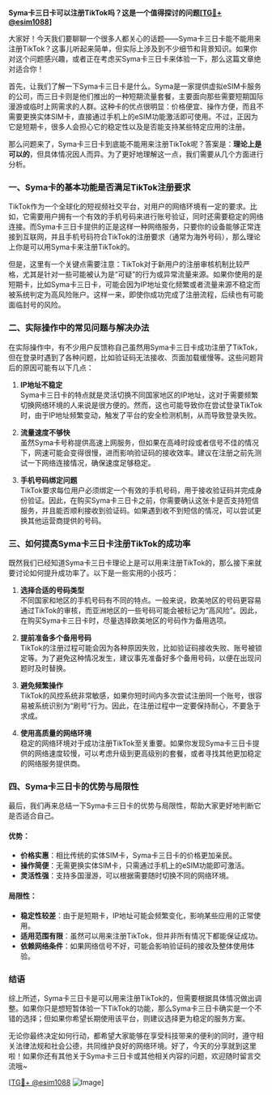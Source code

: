 **Syma卡三日卡可以注册TikTok吗？这是一个值得探讨的问题[[TG💪+ @esim1088](https://t.me/s/esim1088)]**

大家好！今天我们要聊聊一个很多人都关心的话题——Syma卡三日卡能不能用来注册TikTok？这事儿听起来简单，但实际上涉及到不少细节和背景知识。如果你对这个问题感兴趣，或者正在考虑买Syma卡三日卡来体验一下，那么这篇文章绝对适合你！

首先，让我们了解一下Syma卡三日卡是什么。Syma是一家提供虚拟eSIM卡服务的公司，而三日卡则是他们推出的一种短期流量套餐，主要面向那些需要短期国际漫游或临时上网需求的人群。这种卡的优点很明显：价格便宜、操作方便，而且不需要更换实体SIM卡，直接通过手机上的eSIM功能激活即可使用。不过，正因为它是短期卡，很多人会担心它的稳定性以及是否能支持某些特定应用的注册。

那么问题来了，Syma卡三日卡到底能不能用来注册TikTok呢？答案是：**理论上是可以的**，但具体情况因人而异。为了更好地理解这一点，我们需要从几个方面进行分析。

### 一、Syma卡的基本功能是否满足TikTok注册要求

TikTok作为一个全球化的短视频社交平台，对用户的网络环境有一定的要求。比如，它需要用户拥有一个有效的手机号码来进行账号验证，同时还需要稳定的网络连接。而Syma卡三日卡提供的正是这样一种网络服务，只要你的设备能够正常连接到互联网，并且手机号码符合TikTok的注册要求（通常为海外号码），那么理论上你是可以用Syma卡来注册TikTok的。

但是，这里有一个关键点需要注意：TikTok对于新用户的注册审核机制比较严格，尤其是针对一些可能被认为是“可疑”的行为或异常流量来源。如果你使用的是短期卡，比如Syma卡三日卡，可能会因为IP地址变化频繁或者流量来源不稳定而被系统判定为高风险账户。这样一来，即使你成功完成了注册流程，后续也有可能面临封号的风险。

### 二、实际操作中的常见问题与解决办法

在实际操作中，有不少用户反馈称自己虽然用Syma卡三日卡成功注册了TikTok，但在登录时遇到了各种问题，比如验证码无法接收、页面加载缓慢等。这些问题背后的原因可能有以下几点：

1. **IP地址不稳定**  
   Syma卡三日卡的特点就是灵活切换不同国家地区的IP地址，这对于需要频繁切换网络环境的人来说是很方便的。然而，这也可能导致你在尝试登录TikTok时，由于IP地址频繁变动，触发了平台的安全检测机制，从而导致登录失败。

2. **流量速度不够快**  
   虽然Syma卡号称提供高速上网服务，但如果在高峰时段或者信号不佳的情况下，网速可能会变得很慢，进而影响验证码的接收效率。建议在注册之前先测试一下网络连接情况，确保速度足够稳定。

3. **手机号码绑定问题**  
   TikTok要求每位用户必须绑定一个有效的手机号码，用于接收验证码并完成身份验证。因此，在购买Syma卡三日卡之前，你需要确认这张卡是否支持短信服务，并且能否顺利接收到验证码。如果遇到收不到短信的情况，可以尝试更换其他运营商提供的号码。

### 三、如何提高Syma卡三日卡注册TikTok的成功率

既然我们已经知道Syma卡三日卡理论上是可以用来注册TikTok的，那么接下来就要讨论如何提升成功率了。以下是一些实用的小技巧：

1. **选择合适的号码类型**  
   不同国家和地区的手机号码有不同的特点。一般来说，欧美地区的号码更容易通过TikTok的审核，而亚洲地区的一些号码可能会被标记为“高风险”。因此，在购买Syma卡三日卡时，尽量选择欧美地区的号码作为备用选项。

2. **提前准备多个备用号码**  
   TikTok的注册过程可能会因为各种原因失败，比如验证码接收失败、账号被锁定等。为了避免这种情况发生，建议事先准备好多个备用号码，以便在出现问题时及时替换。

3. **避免频繁操作**  
   TikTok的风控系统非常敏感，如果你短时间内多次尝试注册同一个账号，很容易被系统识别为“刷号”行为。因此，在注册过程中一定要保持耐心，不要急于求成。

4. **使用高质量的网络环境**  
   稳定的网络环境对于成功注册TikTok至关重要。如果你发现Syma卡三日卡提供的网络速度较慢，可以考虑升级到更高级别的套餐，或者寻找其他更加稳定的网络服务提供商。

### 四、Syma卡三日卡的优势与局限性

最后，我们再来总结一下Syma卡三日卡的优势与局限性，帮助大家更好地判断它是否适合自己。

#### 优势：
- **价格实惠**：相比传统的实体SIM卡，Syma卡三日卡的价格更加亲民。
- **操作简便**：无需更换实体SIM卡，只需通过手机上的eSIM功能即可激活。
- **灵活性强**：支持多国漫游，可以根据需要随时切换不同的网络环境。

#### 局限性：
- **稳定性较差**：由于是短期卡，IP地址可能会频繁变化，影响某些应用的正常使用。
- **适用范围有限**：虽然可以用来注册TikTok，但并非所有情况下都能保证成功。
- **依赖网络条件**：如果网络信号不好，可能会影响验证码的接收及整体使用体验。

### 结语

综上所述，Syma卡三日卡是可以用来注册TikTok的，但需要根据具体情况做出调整。如果你只是想短暂体验一下TikTok的功能，那么Syma卡三日卡确实是一个不错的选择；但如果你希望长期使用该平台，则建议选择更为稳定的服务方案。

无论你最终决定如何行动，都希望大家能够在享受科技带来的便利的同时，遵守相关法律法规和社会公德，共同维护良好的网络环境。好了，今天的分享就到这里啦！如果你还有其他关于Syma卡三日卡或其他相关内容的问题，欢迎随时留言交流哦~

[[TG💪+ @esim1088](https://t.me/s/esim1088) ![Image](https://i.postimg.cc/4NQfJmqS/Snipaste-2025-05-13-00-14-12.png)]